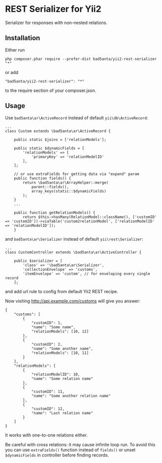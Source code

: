 # REST Serializer for Yii2

Serializer for responses with non-nested relations.

## Installation

Either run 

```
php composer.phar require --prefer-dist bad5anta/yii2-rest-serializer "*"
```

or add

```
"bad5anta/yii2-rest-serializer": "*"
```

to the require section of your composer.json.

## Usage

Use `bad5anta\ar\ActiveRecord` instead of default `yii\db\ActiveRecord`:

```
...
class Custom extends \bad5anta\ar\ActiveRecord {

    public static $joins = ['relationModels'];

    public static $dynamicFields = [
        'relationModels' => [
        	'primaryKey' => 'relationModelID'
        ],
    ];

    // or use extraFields for getting data via "expand" param
    public function fields() {
        return \bad5anta\ar\ArrayHelper::merge(
        	parent::fields(),
        	array_keys(static::$dynamicFields)
        );
    }
    ...

    public function getRelationModels() {
        return $this->hasMany(RelationModel::className(), ['customID' => 'customID'])->viaTable('custom2relationModel', ['relationModelID' => 'relationModelID']);
    }

```

and `bad5anta\ar\Serializer` instead of default `yii\rest\Serializer`:

```
...
class CustomController extends \bad5anta\ar\ActiveController {

    public $serializer = [
        'class' => '\bad5anta\ar\Serializer',
        'collectionEnvelope' => 'customs',
        'itemEnvelope' => 'custom', // for enveloping every single record
    ];
```

and add url rule to config from default Yii2 REST recipe.

Now visiting http://api.example.com/customs will give you answer:

```
{
    "customs": [
        {
            "customID": 1,
            "name": "Some name",
            "relationModels": [10, 12]
        },
        {
            "customID": 2,
            "name": "Some another name",
            "relationModels": [10, 11]
        }
    ],
    "relationModels": [
        {
            "relationModelID": 10,
            "name": "Some relation name"
        },
        {
            "customID": 11,
            "name": "Some another relation name"
        },
        {
            "customID": 12,
            "name": "Last relation name"
        }
    ]
}
```

It works with one-to-one relations either.

Be careful with cross relations: it may cause infinite loop run. To avoid this you can use `extraFields()` function instead
of `fields()` or unset `$dynamicFields` in controller before finding records.